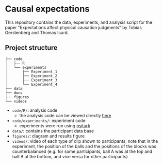 # Causal expectations 

This repository contains the data, experiments, and analysis script for the paper "Expectations affect physical causation judgments" by Tobias Gerstenberg and Thomas Icard. 

## Project structure 

```
├── code
│   ├── R
│   └── experiments
│       ├── Experiment_1
│       ├── Experiment_2
│       ├── Experiment_3
│       └── Experiment_4
├── data
├── docs
├── figures
└── videos
``` 

- `code/R/`: analysis code
	+ the analysis code can be viewed directly [here](https://tobiasgerstenberg.github.io/causal_expectations/index.html)
- `code/experiments/`: experiment code
	+ experiments were run using [psiturk](https://psiturk.org/)
- `data/`: contains the participant data base 
- `figures/`: diagram and results figure 
- `videos/`: video of each type of clip shown to participants; note that in the experiment, the position of the balls and the positions of the blocks was counterbalanced (e.g. for some participants, ball A was at the top and ball B at the bottom, and vice versa for other participants)

